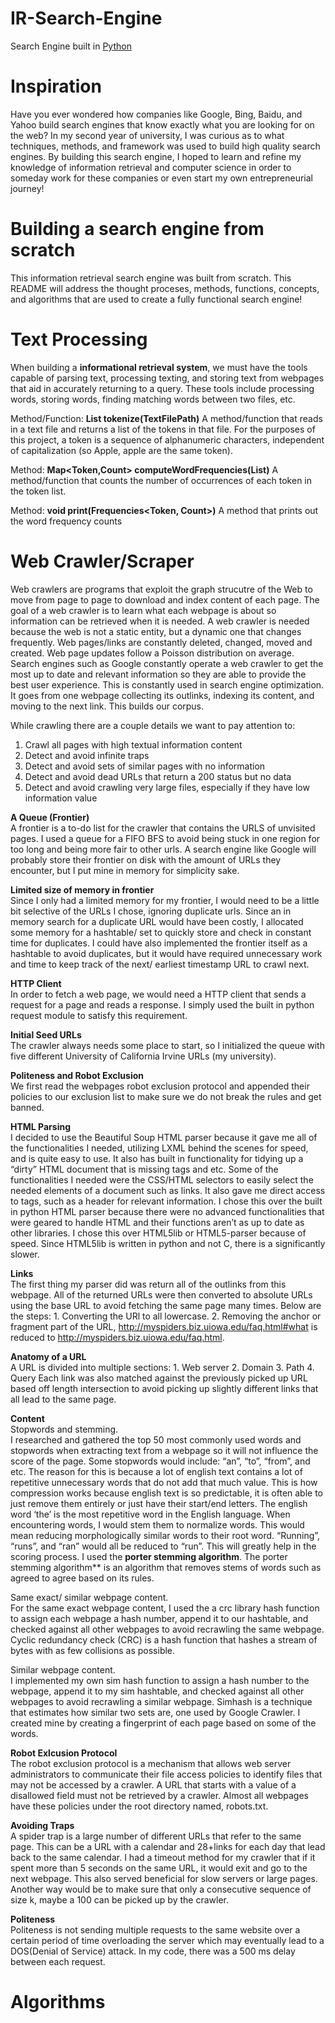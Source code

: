 # IR-Search-Engine
Search Engine built in [Python](https://devguide.python.org/documenting/)

# Inspiration
Have you ever wondered how companies like Google, Bing, Baidu, and Yahoo build search engines that know exactly what you are looking for on the web? In my second year of university, I was curious as to what techniques, methods, and framework was used to build high quality search engines. By building this search engine, I hoped to learn and refine my knowledge of information retrieval and computer science in order to someday work for these companies or even start my own entrepreneurial journey!

# Building a search engine from scratch
This information retrieval search engine was built from scratch. This README will address the thought proceses, methods, functions, concepts, and algorithms that are used to create a fully functional search engine!

# Text Processing
When building a **informational retrieval system**, we must have the tools capable of parsing text, processing texting, and storing text from webpages that aid in accurately returning to a query. These tools include processing words, storing words, finding matching words between two files, etc.

Method/Function: **List<Token> tokenize(TextFilePath)**
A method/function that reads in a text file and returns a list of the tokens in that file. For the purposes of this project, a token is a sequence of alphanumeric characters, independent of capitalization (so Apple, apple are the same token).

Method:        **Map<Token,Count> computeWordFrequencies(List<Token>)**
A method/function that counts the number of occurrences of each token in the token list.

Method:         **void print(Frequencies<Token, Count>)**
A method that prints out the word frequency counts

# Web Crawler/Scraper
Web crawlers are programs that exploit the graph strucutre of the Web to move from page to page to download and index content of each page. The goal of a web crawler is to learn what each webpage is about so information can be retrieved when it is needed. A web crawler is needed because the web is not a static entity, but a dynamic one that changes frequently. Web pages/links are constantly deleted, changed, moved and created. Web page updates follow a Poisson distribution on average. Search engines such as Google constantly operate a web crawler to get the most up to date and relevant information so they are able to provide the best user experience. This is constantly used in search engine optimization. It goes from one webpage collecting its outlinks, indexing its content, and moving to the next link. This builds our corpus.<br />

While crawling there are a couple details we want to pay attention to:
  1. Crawl all pages with high textual information content
  2. Detect and avoid infinite traps
  3. Detect and avoid sets of similar pages with no information
  4. Detect and avoid dead URLs that return a 200 status but no data
  5. Detect and avoid crawling very large files, especially if they have low information value

**A Queue (Frontier)**<br />
A frontier is a to-do list for the crawler that contains the URLS of unvisited pages. I used a queue for a FIFO BFS to avoid being stuck in one region for too long and being more fair to other urls. A search engine like Google will probably store their frontier on disk with the amount of URLs they encounter, but I put mine in memory for simplicity sake.

**Limited size of memory in frontier**<br />
Since I only had a limited memory for my frontier, I would need to be a little bit selective of the URLs I chose, ignoring duplicate urls. Since an in memory search for a duplicate URL would have been costly, I allocated some memory for a hashtable/ set to quickly store and check in constant time for duplicates. I could have also implemented the frontier itself as a hashtable to avoid duplicates, but it would have required unnecessary work and time to keep track of the next/ earliest timestamp URL to crawl next.  

**HTTP Client**<br />
In order to fetch a web page, we would need a HTTP client that sends a request for a page and reads a response. I simply used the built in python request module to satisfy this requirement. 

**Initial Seed URLs**<br />
The crawler always needs some place to start, so I initialized the queue with five different University of California Irvine URLs (my university). 

**Politeness and Robot Exclusion**<br />
We first read the webpages robot exclusion protocol and appended their policies to our exclusion list to make sure we do not break the rules and get banned. 

**HTML Parsing**<br />
I decided to use the Beautiful Soup HTML parser because it gave me all of the functionalities I needed, utilizing LXML behind the scenes for speed, and is quite easy to use. It also has built in functionality for tidying up a “dirty” HTML document that is missing tags and etc. Some of the functionalities I needed were the CSS/HTML selectors to easily select the needed elements of a document such as links. It also gave me direct access to tags, such as a header for relevant information. I chose this over the built in python HTML parser because there were no advanced functionalities that were geared to handle HTML and their functions aren’t as up to date as other libraries. I chose this over HTML5lib or HTML5-parser because of speed. Since HTML5lib is written in python and not C, there is a significantly slower.<br />

**Links**<br />
The first thing my parser did was return all of the outlinks from this webpage. All of the returned URLs were then converted to absolute URLs using the base URL to avoid fetching the same page many times. Below are the steps:
	1. Converting the URl to all lowercase.
	2. Removing the anchor or fragment part of the URL, http://myspiders.biz.uiowa.edu/faq.html#what is reduced to http://myspiders.biz.uiowa.edu/faq.html.

**Anatomy of a URL**<br />
A URL is divided into multiple sections:
	1. Web server
	2. Domain
	3. Path
	4. Query
Each link was also matched against the previously picked up URL based off length intersection to avoid picking up slightly different links that all lead to the same page.

**Content**<br />
Stopwords and stemming.<br />
I researched and gathered the top 50 most commonly used words and stopwords when extracting text from a webpage so it will not influence the score of the page. Some stopwords would include: “an”, “to”, “from”, and etc. The reason for this is because a lot of english text contains a lot of repetitive unnecessary words that do not add that much value. This is how compression works because english text is so predictable, it is often able to just remove them entirely or just have their start/end letters. The english word ‘the’ is the most repetitive word in the English language. When encountering words, I would stem them to normalize words. This would mean reducing morphologically similar words to their root word. “Running”, “runs”, and “ran” would all be reduced to “run”. This will greatly help in the scoring process. I used the **porter stemming algorithm**. The porter stemming algorithm** is an algorithm that removes stems of words such as agreed to agree based on its rules.

Same exact/ similar webpage content.<br />
For the same exact webpage content, I used the a crc library hash function to assign each webpage a hash number, append it to our hashtable, and checked against all other webpages to avoid recrawling the same webpage. Cyclic redundancy check (CRC) is a hash function that hashes a stream of bytes with as few collisions as possible.

Similar webpage content.<br />
I implemented my own sim hash function to assign a hash number to the webpage, append it to my sim hashtable, and checked against all other webpages to avoid recrawling a similar webpage. Simhash is a technique that estimates how similar two sets are, one used by Google Crawler. I created mine by creating a fingerprint of each page based on some of the words.

**Robot Exlcusion Protocol**<br />
The robot exclusion protocol is a mechanism that allows web server administrators to communicate their file access policies to identify files that may not be accessed by a crawler. A URL that starts with a value of a disallowed field must not be retrieved by a crawler. Almost all webpages have these policies under the root directory named, robots.txt.

**Avoiding Traps**<br />
A spider trap is a large number of different URLs that refer to the same page. This can be a URL with a calendar and 28+links for each day that lead back to the same calendar. I had a timeout method for my crawler that if it spent more than 5 seconds on the same URL, it would exit and go to the next webpage. This also served beneficial for slow servers or large pages. Another way would be to make sure that only a consecutive sequence of size k, maybe a 100 can be picked up by the crawler. 

**Politeness**<br />
Politeness is not sending multiple requests to the same website over a certain period of time overloading the server which may eventually lead to a DOS(Denial of Service) attack. In my code, there was a 500 ms delay between each request.


# Algorithms
